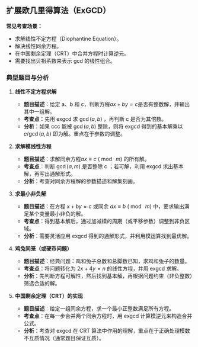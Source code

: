 ## 扩展欧几里得算法（ExGCD）

**常见考查场景：**

- 求解线性不定方程（Diophantine Equation）。
- 解决线性同余方程。
- 在中国剩余定理（CRT）中合并方程时计算逆元。
- 需要找出贝祖系数来表示 gcd 的线性组合。

### 典型题目与分析

1. **线性不定方程求解**
    
    - **题目描述**：给定 a、b 和 c，判断方程$ax + by = c$是否有整数解，并输出其中一组解。
    - **考查点**：先用 exgcd 求 $\gcd(a,b)$ ，再判断 c 是否为其倍数。
    - **分析**：如果 ccc 能被 $\gcd(a,b)$ 整除，则将 exgcd 得到的基本解乘以$c/\gcd(a,b)$ 即为解。重点在于参数的调整。
2. **求解模线性方程**
    
    - **题目描述**：求解同余方程$ax \equiv c \ (\bmod\ m)$ 的所有解。
    - **考查点**：判断 $\gcd(a,m)$ 是否整除 c ；若可解，利用 exgcd 求出基本解，再写出通解形式。
    - **分析**：考查对同余方程解的参数描述和解集刻画。
3. **求最小非负解**
    
    - **题目描述**：在方程 $x + by = c$ 或同余 $ax \equiv b \ (\bmod\ m)$ 中，要求输出满足某个变量最小非负的解。
    - **考查点**：得到基本解后，通过加减模的周期（或平移参数）调整到非负区域。
    - **分析**：需要灵活应用 exgcd 得到的通解形式，并利用模运算找到最优解。
4. **鸡兔同笼（或硬币问题）**
    
    - **题目描述**：经典问题：鸡和兔子总数和总脚数已知，求鸡和兔子的数量。
    - **考查点**：将问题转化为 $2x + 4y = n$ 的线性方程，并用 exgcd 求解。
    - **分析**：先判断方程可解性，然后找到基本解，再根据问题约束（非负整数）筛选合适的解。
5. **中国剩余定理（CRT）的实现**
    
    - **题目描述**：给定一组同余方程，求一个最小正整数满足所有方程。
    - **考查点**：在每一步合并两个同余方程时，用 exgcd 计算模逆元来构造合并公式。
    - **分析**：考查对 exgcd 在 CRT 算法中作用的理解，重点在于正确处理模数不互质情况（通常题目保证互质）。